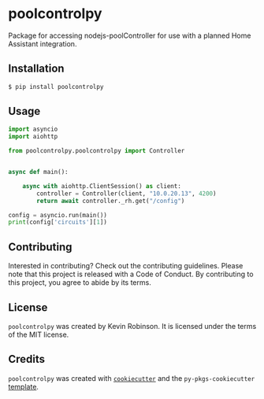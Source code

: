 # poolcontrolpy

Package for accessing nodejs-poolController for use with a planned Home Assistant integration.

## Installation

```bash
$ pip install poolcontrolpy
```

## Usage

```python
import asyncio
import aiohttp

from poolcontrolpy.poolcontrolpy import Controller


async def main():

    async with aiohttp.ClientSession() as client:
        controller = Controller(client, "10.0.20.13", 4200)
        return await controller._rh.get("/config")

config = asyncio.run(main())
print(config['circuits'][1])
```

## Contributing

Interested in contributing? Check out the contributing guidelines. Please note that this project is released with a Code of Conduct. By contributing to this project, you agree to abide by its terms.

## License

`poolcontrolpy` was created by Kevin Robinson. It is licensed under the terms of the MIT license.

## Credits

`poolcontrolpy` was created with [`cookiecutter`](https://cookiecutter.readthedocs.io/en/latest/) and the `py-pkgs-cookiecutter` [template](https://github.com/py-pkgs/py-pkgs-cookiecutter).
